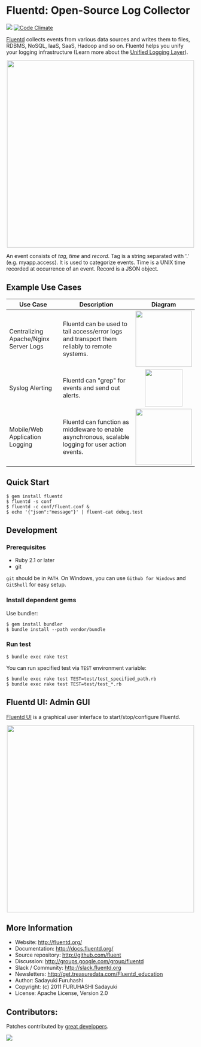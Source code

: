 Fluentd: Open-Source Log Collector
===================================

[<img src="https://travis-ci.org/fluent/fluentd.svg" />](https://travis-ci.org/fluent/fluentd) [![Code Climate](https://codeclimate.com/github/fluent/fluentd/badges/gpa.svg)](https://codeclimate.com/github/fluent/fluentd)

[Fluentd](http://fluentd.org/) collects events from various data sources and writes them to files, RDBMS, NoSQL, IaaS, SaaS, Hadoop and so on. Fluentd helps you unify your logging infrastructure (Learn more about the [Unified Logging Layer](http://www.fluentd.org/blog/unified-logging-layer)).

<p align="center">
<img src="http://docs.fluentd.org/images/fluentd-architecture.png" width="500px"/>
</p>

An event consists of *tag*, *time* and *record*. Tag is a string separated with '.' (e.g. myapp.access). It is used to categorize events. Time is a UNIX time recorded at occurrence of an event. Record is a JSON object.

## Example Use Cases

Use Case | Description | Diagram
-------- | ------------|:---------:
Centralizing Apache/Nginx Server Logs | Fluentd can be used to tail access/error logs and transport them reliably to remote systems. | <img src="https://www.fluentd.org/assets/img/recipes/elasticsearch-s3-fluentd.png" height="150"/>
Syslog Alerting | Fluentd can "grep" for events and send out alerts. | <img src="https://www.fluentd.org/images/syslog-fluentd-alert.png" height="100"/>
Mobile/Web Application Logging | Fluentd can function as middleware to enable asynchronous, scalable logging for user action events. | <img src="https://www.fluentd.org/assets/img/datasources/asynchronous_logging.png" height="150"/>

## Quick Start

    $ gem install fluentd
    $ fluentd -s conf
    $ fluentd -c conf/fluent.conf &
    $ echo '{"json":"message"}' | fluent-cat debug.test

## Development

### Prerequisites

- Ruby 2.1 or later
- git

`git` should be in `PATH`. On Windows, you can use `Github for Windows` and `GitShell` for easy setup.

### Install dependent gems

Use bundler:

    $ gem install bundler
    $ bundle install --path vendor/bundle

### Run test

    $ bundle exec rake test

You can run specified test via `TEST` environment variable:

    $ bundle exec rake test TEST=test/test_specified_path.rb
    $ bundle exec rake test TEST=test/test_*.rb

## Fluentd UI: Admin GUI

[Fluentd UI](https://github.com/fluent/fluentd-ui) is a graphical user interface to start/stop/configure Fluentd.

<p align="center"><img width="500" src="http://www.fluentd.org/images/blog/fluentd-ui.gif"/></p>

## More Information

- Website: http://fluentd.org/
- Documentation: http://docs.fluentd.org/
- Source repository: http://github.com/fluent
- Discussion: http://groups.google.com/group/fluentd
- Slack / Community: http://slack.fluentd.org
- Newsletters: http://get.treasuredata.com/Fluentd_education
- Author: Sadayuki Furuhashi
- Copyright: (c) 2011 FURUHASHI Sadayuki
- License: Apache License, Version 2.0

## Contributors:

Patches contributed by [great developers](https://github.com/fluent/fluentd/contributors).

[<img src="https://ga-beacon.appspot.com/UA-24890265-6/fluent/fluentd" />](https://github.com/fluent/fluentd)
